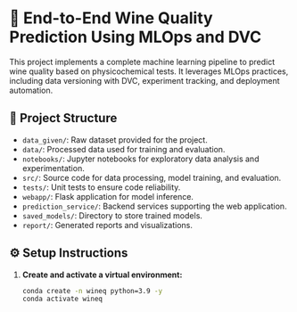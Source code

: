 # 🍷 End-to-End Wine Quality Prediction Using MLOps and DVC

This project implements a complete machine learning pipeline to predict wine quality based on physicochemical tests. It leverages MLOps practices, including data versioning with DVC, experiment tracking, and deployment automation.

## 📁 Project Structure

- `data_given/`: Raw dataset provided for the project.
- `data/`: Processed data used for training and evaluation.
- `notebooks/`: Jupyter notebooks for exploratory data analysis and experimentation.
- `src/`: Source code for data processing, model training, and evaluation.
- `tests/`: Unit tests to ensure code reliability.
- `webapp/`: Flask application for model inference.
- `prediction_service/`: Backend services supporting the web application.
- `saved_models/`: Directory to store trained models.
- `report/`: Generated reports and visualizations.

## ⚙️ Setup Instructions

1. **Create and activate a virtual environment:**

   ```bash
   conda create -n wineq python=3.9 -y
   conda activate wineq
